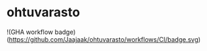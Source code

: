 # ohtuvarasto

!(GHA workflow badge) (https://github.com/Jaajaak/ohtuvarasto/workflows/CI/badge.svg)
